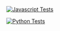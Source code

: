 [![Javascript Tests](https://github.com/drifting-in-space/wirebind/actions/workflows/javascript.yml/badge.svg)](https://github.com/drifting-in-space/wirebind/actions/workflows/javascript.yml)

[![Python Tests](https://github.com/drifting-in-space/wirebind/actions/workflows/python.yml/badge.svg)](https://github.com/drifting-in-space/wirebind/actions/workflows/python.yml)
